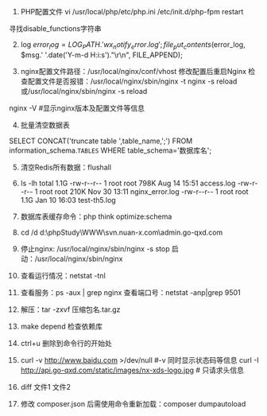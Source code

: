 ﻿1. PHP配置文件
  vi /usr/local/php/etc/php.ini
  /etc/init.d/php-fpm restart

寻找disable_functions字符串

2. log
$error_log = LOG_PATH.'wx_notify_error.log';
file_put_contents($error_log, $msg.' '.date('Y-m-d H:i:s')."\r\n", FILE_APPEND);

3. nginx配置文件路径：/usr/local/nginx/conf/vhost
  修改配置后重启Nginx
检查配置文件是否报错：/usr/local/nginx/sbin/nginx -t
  nginx -s reload 
或/usr/local/nginx/sbin/nginx -s reload

nginx -V #显示nginx版本及配置文件等信息


4. 批量清空数据表

SELECT CONCAT('truncate table ',table_name,';') FROM information_schema.`TABLES` WHERE table_schema='数据库名';

5. 清空Redis所有数据：flushall

6. ls -lh
total 1.1G
-rw-r--r-- 1 root root 798K Aug 14 15:51 access.log
-rw-r--r-- 1 root root 210K Nov 30 13:11 nginx_error.log
-rw-r--r-- 1 root root 1.1G Jan 10 16:03 test-th5.log

7. 数据库表缓存命令：php think optimize:schema

8. cd /d d:\phpStudy\WWW\svn.nuan-x.com\admin.go-qxd.com

9. 停止nginx: /usr/local/nginx/sbin/nginx -s stop
启动：/usr/local/nginx/sbin/nginx

10. 查看运行情况：netstat -tnl

11. 查看服务：ps -aux | grep nginx 查看端口号：netstat -anp|grep 9501

12. 解压：tar -zxvf 压缩包名.tar.gz

13. make depend 检查依赖库

14. ctrl+u 删除到命令行的开始处

15. curl -v http://www.baidu.com >/dev/null #-v 同时显示状态码等信息
    curl -I http://api.go-qxd.com/static/images/nx-xds-logo.jpg # 只请求头信息

16. diff 文件1 文件2

17. 修改 composer.json 后需使用命令重新加载：composer dumpautoload



